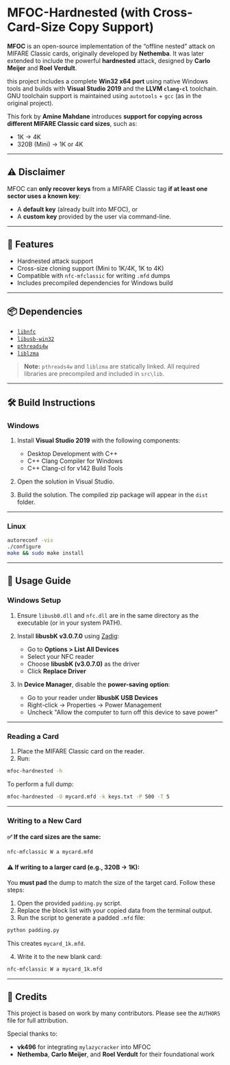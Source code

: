 # MFOC-Hardnested (with Cross-Card-Size Copy Support)

**MFOC** is an open-source implementation of the “offline nested” attack on MIFARE Classic cards, originally developed by **Nethemba**. It was later extended to include the powerful **hardnested** attack, designed by **Carlo Meijer** and **Roel Verdult**.

this project includes a complete **Win32 x64 port** using native Windows tools and builds with **Visual Studio 2019** and the **LLVM `clang-cl`** toolchain. GNU toolchain support is maintained using `autotools` + `gcc` (as in the original project).

This fork by **Amine Mahdane** introduces **support for copying across different MIFARE Classic card sizes**, such as:

* 1K → 4K
* 320B (Mini) → 1K or 4K

---

## ⚠️ Disclaimer

MFOC can **only recover keys** from a MIFARE Classic tag **if at least one sector uses a known key**:

* A **default key** (already built into MFOC), or
* A **custom key** provided by the user via command-line.

---

## 🔧 Features

* Hardnested attack support
* Cross-size cloning support (Mini to 1K/4K, 1K to 4K)
* Compatible with `nfc-mfclassic` for writing `.mfd` dumps
* Includes precompiled dependencies for Windows build

---

## 📦 Dependencies

* [`libnfc`](https://github.com/nfc-tools/libnfc/)
* [`libusb-win32`](https://sourceforge.net/projects/libusb-win32/files/libusb-win32-releases/1.2.6.0/)
* [`pthreads4w`](https://sourceforge.net/projects/pthreads4w/)
* [`liblzma`](https://tukaani.org/xz/)

> **Note:** `pthreads4w` and `liblzma` are statically linked. All required libraries are precompiled and included in `src\lib`.

---

## 🛠️ Build Instructions

### Windows

1. Install **Visual Studio 2019** with the following components:

   * Desktop Development with C++
   * C++ Clang Compiler for Windows
   * C++ Clang-cl for v142 Build Tools

2. Open the solution in Visual Studio.

3. Build the solution. The compiled zip package will appear in the `dist` folder.

---

### Linux

```sh
autoreconf -vis
./configure
make && sudo make install
```

---

## 🚀 Usage Guide

### Windows Setup

1. Ensure `libusb0.dll` and `nfc.dll` are in the same directory as the executable (or in your system PATH).

2. Install **libusbK v3.0.7.0** using [Zadig](https://zadig.akeo.ie/):

   * Go to **Options > List All Devices**
   * Select your NFC reader
   * Choose **libusbK (v3.0.7.0)** as the driver
   * Click **Replace Driver**

3. In **Device Manager**, disable the **power-saving option**:

   * Go to your reader under **libusbK USB Devices**
   * Right-click → Properties → Power Management
   * Uncheck "Allow the computer to turn off this device to save power"

---

### Reading a Card

1. Place the MIFARE Classic card on the reader.
2. Run:

```sh
mfoc-hardnested -h
```

To perform a full dump:

```sh
mfoc-hardnested -O mycard.mfd -k keys.txt -P 500 -T 5
```

---

### Writing to a New Card

#### ✅ If the card sizes are the same:

```sh
nfc-mfclassic W a mycard.mfd
```

#### ⚠️ If writing to a larger card (e.g., 320B → 1K):

You **must pad** the dump to match the size of the target card. Follow these steps:

1. Open the provided `padding.py` script.
2. Replace the block list with your copied data from the terminal output.
3. Run the script to generate a padded `.mfd` file:

```sh
python padding.py
```

This creates `mycard_1k.mfd`.

4. Write it to the new blank card:

```sh
nfc-mfclassic W a mycard_1k.mfd
```

---

## 🙏 Credits

This project is based on work by many contributors. Please see the `AUTHORS` file for full attribution.

Special thanks to:

* **vk496** for integrating `mylazycracker` into MFOC
* **Nethemba**, **Carlo Meijer**, and **Roel Verdult** for their foundational work
